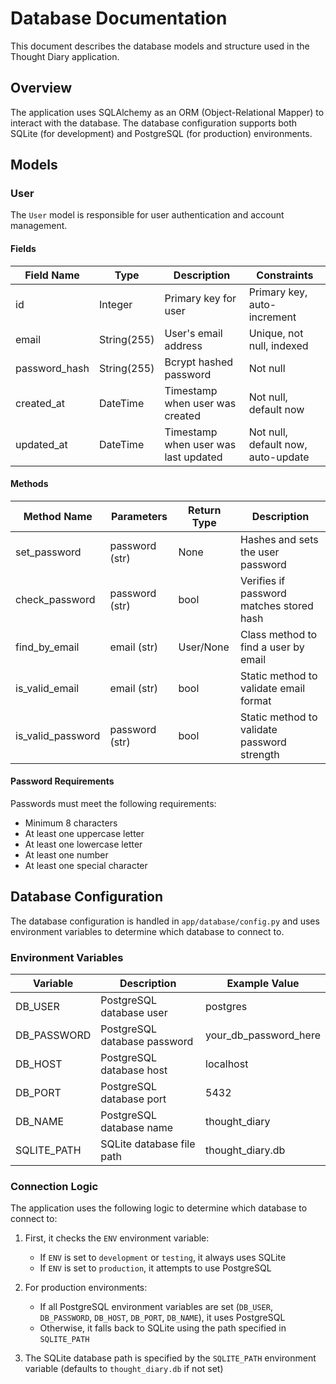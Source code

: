 # Database Documentation

This document describes the database models and structure used in the Thought Diary application.

## Overview

The application uses SQLAlchemy as an ORM (Object-Relational Mapper) to interact with the database. The database configuration supports both SQLite (for development) and PostgreSQL (for production) environments.

## Models

### User

The `User` model is responsible for user authentication and account management.

#### Fields

| Field Name     | Type         | Description                                   | Constraints          |
|----------------|--------------|-----------------------------------------------|----------------------|
| id             | Integer      | Primary key for user                         | Primary key, auto-increment |
| email          | String(255)  | User's email address                        | Unique, not null, indexed |
| password_hash  | String(255)  | Bcrypt hashed password                       | Not null             |
| created_at     | DateTime     | Timestamp when user was created              | Not null, default now |
| updated_at     | DateTime     | Timestamp when user was last updated         | Not null, default now, auto-update |

#### Methods

| Method Name      | Parameters           | Return Type | Description                                     |
|------------------|----------------------|-------------|-------------------------------------------------|
| set_password     | password (str)       | None        | Hashes and sets the user password               |
| check_password   | password (str)       | bool        | Verifies if password matches stored hash        |
| find_by_email    | email (str)          | User/None   | Class method to find a user by email            |
| is_valid_email   | email (str)          | bool        | Static method to validate email format          |
| is_valid_password| password (str)       | bool        | Static method to validate password strength     |

#### Password Requirements

Passwords must meet the following requirements:
- Minimum 8 characters
- At least one uppercase letter
- At least one lowercase letter
- At least one number
- At least one special character

## Database Configuration

The database configuration is handled in `app/database/config.py` and uses environment variables to determine which database to connect to.

### Environment Variables

| Variable    | Description                        | Example Value          |
|-------------|------------------------------------|------------------------|
| DB_USER     | PostgreSQL database user           | postgres               |
| DB_PASSWORD | PostgreSQL database password       | your_db_password_here  |
| DB_HOST     | PostgreSQL database host           | localhost              |
| DB_PORT     | PostgreSQL database port           | 5432                   |
| DB_NAME     | PostgreSQL database name           | thought_diary          |
| SQLITE_PATH | SQLite database file path          | thought_diary.db       |

### Connection Logic

The application uses the following logic to determine which database to connect to:

1. First, it checks the `ENV` environment variable:
   - If `ENV` is set to `development` or `testing`, it always uses SQLite
   - If `ENV` is set to `production`, it attempts to use PostgreSQL

2. For production environments:
   - If all PostgreSQL environment variables are set (`DB_USER`, `DB_PASSWORD`, `DB_HOST`, `DB_PORT`, `DB_NAME`), it uses PostgreSQL
   - Otherwise, it falls back to SQLite using the path specified in `SQLITE_PATH`

3. The SQLite database path is specified by the `SQLITE_PATH` environment variable (defaults to `thought_diary.db` if not set)